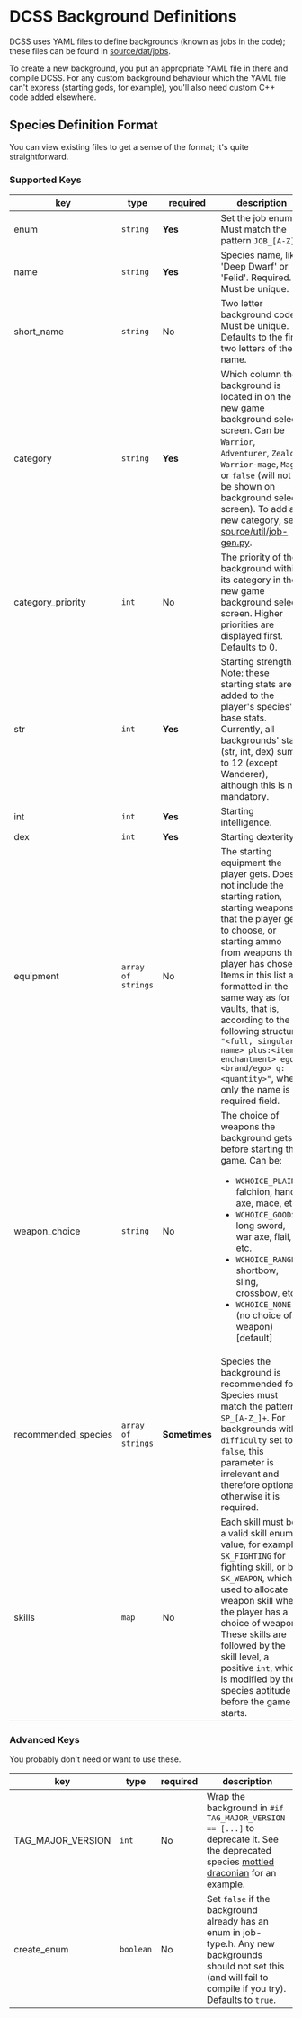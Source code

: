 # DCSS Background Definitions

DCSS uses YAML files to define backgrounds (known as jobs in the code); these files can be found in [source/dat/jobs](../../source/dat/jobs).

To create a new background, you put an appropriate YAML file in there and compile DCSS. For any custom background behaviour which the YAML file can't express (starting gods, for example), you'll also need custom C++ code added elsewhere.

## Species Definition Format

You can view existing files to get a sense of the format; it's quite straightforward.

### Supported Keys

| key  | type | required | description |
| ---- | ---- | -------- | ----------- |
| enum | `string` | **Yes** | Set the job enum. Must match the pattern `JOB_[A-Z]+`. |
| name | `string` | **Yes** | Species name, like 'Deep Dwarf' or 'Felid'. Required. Must be unique. |
| short_name | `string` | No | Two letter background code. Must be unique. Defaults to the first two letters of the name. |
| category | `string` | **Yes** | Which column the background is located in on the new game background select screen. Can be `Warrior`, `Adventurer`, `Zealot`, `Warrior-mage`, `Mage`, or `false` (will not be shown on background select screen). To add a new category, see [source/util/job-gen.py](../../source/util/job-gen.py). |
| category_priority | `int` | No | The priority of the background within its category in the new game background select screen. Higher priorities are displayed first. Defaults to 0. |
| str | `int` | **Yes** | Starting strength. Note: these starting stats are added to the player's species' base stats. Currently, all backgrounds' stats (str, int, dex) sum to 12 (except Wanderer), although this is not mandatory. |
| int | `int` | **Yes** | Starting intelligence. |
| dex | `int` | **Yes** | Starting dexterity. |
| equipment | `array of strings` | No | The starting equipment the player gets. Does not include the starting ration, starting weapons that the player gets to choose, or starting ammo from weapons the player has chosen. Items in this list are formatted in the same way as for vaults, that is, according to the following structure: `"<full, singular name> plus:<item enchantment> ego:<brand/ego> q:<quantity>"`, where only the name is a required field.
| weapon_choice | `string` | No | The choice of weapons the background gets before starting the game. Can be: <ul><li>`WCHOICE_PLAIN`: falchion, hand axe, mace, etc.</li><li>`WCHOICE_GOOD`: long sword, war axe, flail, etc.</li><li>`WCHOICE_RANGED`: shortbow, sling, crossbow, etc.</li><li>`WCHOICE_NONE` (no choice of weapon) [default]</li></ul> |
| recommended_species | `array of strings` | **Sometimes** | Species the background is recommended for. Species must match the pattern `SP_[A-Z_]+`. For backgrounds with `difficulty` set to `false`, this parameter is irrelevant and therefore optional; otherwise it is required. |
| skills | `map` | No | Each skill must be a valid skill enum value, for example `SK_FIGHTING` for fighting skill, or be `SK_WEAPON`, which is used to allocate weapon skill where the player has a choice of weapon. These skills are followed by the skill level, a positive `int`, which is modified by the species aptitude before the game starts.

### Advanced Keys

You probably don't need or want to use these.

| key  | type | required | description |
| ---- | ---- | -------- | ----------- |
| TAG_MAJOR_VERSION | `int` | No | Wrap the background in `#if TAG_MAJOR_VERSION == [...]` to deprecate it. See the deprecated species [mottled draconian](../../source/dat/species/deprecated-draconian-mottled.yaml) for an example. |
| create_enum | `boolean` | No | Set `false` if the background already has an enum in job-type.h. Any new backgrounds should not set this (and will fail to compile if you try). Defaults to `true`. |
